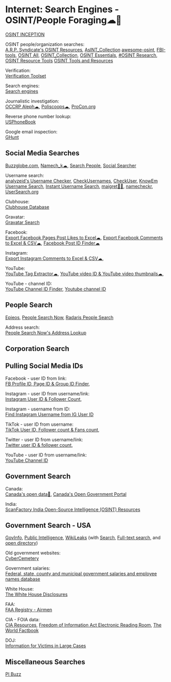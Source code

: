 # Internet: Search Engines - OSINT/People Foraging☁💩

[OSINT INCEPTION](https://start.me/p/Pwy0X4/osint-inception)

OSINT people/organization searches:  
[A.R.P. Syndicate's OSINT Resources](https://asm.arpsyndicate.io/intelligence.html),
[AsINT_Collection](https://start.me/p/b5Aow7/asint_collection)
[awesome-osint](https://github.com/jivoi/awesome-osint),
[FBI-tools](https://github.com/danieldurnea/FBI-tools),
[OSINT All](https://start.me/p/0PwOGl/osint-all),
[OSINT_Collection](https://github.com/Ph055a/OSINT_Collection),
[OSINT Essentials](https://www.osintessentials.com/),
[#OSINT Research](https://start.me/p/rxekAP/osint-research),
[OSINT Resource Tools](https://start.me/p/ELkYYQ/osint-resource-tools)
[OSINT Tools and Resources](https://start.me/p/gy1BgY/osint-tools-and-resources)

Verification:  
[Verification Toolset](https://start.me/p/ZGAzN7/verification-toolset)

Search engines:  
[Search engines](https://start.me/p/b56G5Q/search-engines)

Journalistic investigation:  
[OCCRP Aleph☁](https://aleph.occrp.org/),
[Poliscoops☁](https://poliscoops.eu/),
[ProCon.org](https://www.procon.org/)

Reverse phone number lookup:  
[USPhoneBook](https://www.usphonebook.com/)

Google email inspection:  
[GHunt](https://github.com/mxrch/GHunt)

## Social Media Searches

[Buzzglobe.com](https://buzzglobe.com/),
[Namech_k☁](https://namechk.com/),
[Search People](https://www.search-people.online/),
[Social Searcher](https://www.social-searcher.com/)

Username search:  
[analyzeid's Username Checker](https://analyzeid.com/username/),
[CheckUsernames](https://checkusernames.com/),
[CheckUser](https://checkuser.org/),
[KnowEm Username Search](https://knowem.com/),
[Instant Username Search](https://instantusername.com/),
[maigret💾🐍](https://github.com/soxoj/maigret),
[namecheckr](https://www.namecheckr.com/),
[UserSearch.org](https://usersearch.org/)

Clubhouse:  
[Clubhouse Database](https://clubhousedb.com/)

Gravatar:  
[Gravatar Search](https://gravatar.com/site/check/)

Facebook:  
[Export Facebook Pages Post Likes to Excel☁](https://commentpicker.com/export-likes-facebook.php),
[Export Facebook Comments to Excel & CSV☁](https://commentpicker.com/export-comments-facebook.php),
[Facebook Post ID Finder☁](https://commentpicker.com/facebook-post-id-finder.php)

Instagram:  
[Export Instagram Comments to Excel & CSV☁](https://commentpicker.com/export-comments-instagram.php),

YouTube:  
[YouTube Tag Extractor☁](https://commentpicker.com/youtube-tag-extractor.php),
[YouTube video ID & YouTube video thumbnails☁](https://commentpicker.com/youtube-video-id.php),

YouTube - channel ID:  
[YouTube Channel ID Finder](https://www.streamweasels.com/tools/youtube-channel-id-and-user-id-convertor/),
[Youtube channel ID](https://commentpicker.com/youtube-channel-id.php)

## People Search

[Epieos](https://epieos.com/),
[People Search Now](https://www.peoplesearchnow.com/),
[Radaris People Search](https://radaris.com/)

Address search:  
[People Search Now's Address Lookup](https://www.peoplesearchnow.com/address)

## Corporation Search



## Pulling Social Media IDs

Facebook - user ID from link:  
[FB Profile ID, Page ID & Group ID Finder](https://commentpicker.com/find-facebook-id.php),

Instagram - user ID from username/link:  
[Instagram User ID & Follower Count](https://commentpicker.com/instagram-user-id.php),

Instagram - username from ID:  
[Find Instagram Username from IG User ID](https://commentpicker.com/instagram-username.php)

TikTok - user ID from username:  
[TikTok User ID, Follower count & Fans count](https://commentpicker.com/tiktok-id.php),

Twitter - user ID from username/link:  
[Twitter user ID & follower count](https://commentpicker.com/twitter-id.php),

YouTube - user ID from username/link:  
[YouTube Channel ID](https://commentpicker.com/youtube-channel-id.php)

## Government Search

Canada:  
[Canada's open data🔌](https://open.canada.ca/en/using-open-data),
[Canada's Open Government Portal](https://open.canada.ca/data/dataset)

India:  
[ScanFactory India Open-Source Intelligence (OSINT) Resources](https://in.scanfactory.io/intelligence.html)

## Government Search - USA

[GovInfo](https://www.govinfo.gov/),
[Public Intelligence](https://publicintelligence.net/),
[WikiLeaks](https://wikileaks.org/) (with [Search](https://search.wikileaks.org/), [Full-text search](https://search.wikileaks.org/plusd/), and [open directory](https://file.wikileaks.org/))

Old government websites:  
[CyberCemetery](https://govinfo.library.unt.edu/)

Government salaries:  
[Federal, state, county and municipal government salaries and employee names database](https://pibuzz.com/government-salaries/)

White House:  
[The White House Disclosures](https://www.whitehouse.gov/disclosures/)

FAA:  
[FAA Registry - Airmen](https://amsrvs.registry.faa.gov/airmeninquiry/)

CIA - FOIA data:  
[CIA Resources](https://www.cia.gov/resources/),
[Freedom of Information Act Electronic Reading Room](https://www.cia.gov/readingroom/),
[The World Factbook](https://www.cia.gov/the-world-factbook/)

DOJ:  
[Information for Victims in Large Cases](https://www.justice.gov/information-victims-large-cases)

## Miscellaneous Searches

[PI Buzz](https://pibuzz.com/)
